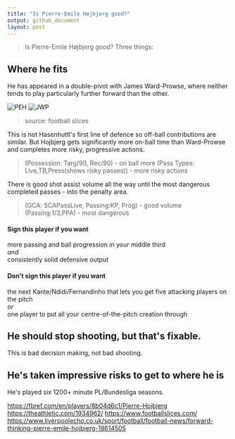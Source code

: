 ```yaml
---
title: "Is Pierre-Emile Højbjerg good?"
output: github_document
layout: post
---
```


> Is Pierre-Emile Højbjerg good? Three things:

## Where he fits
He has appeared in a double-pivot with James Ward-Prowse, where neither tends to play particularly further forward than the other. 

![PEH]({{site.baseurl}}/images/2020-8-1-is-hojbjerg-good/PEH.png) ![JWP]({{site.baseurl}}/images/2020-8-1-is-hojbjerg-good/JWP.png)
> source: football slices

This is not Hasenhuttl's first line of defence so off-ball contributions are similar. But Hojbjerg gets significantly more on-ball time than Ward-Prowse and completes more risky, progressive actions.

> (Possession: Targ/90, Rec/90) - on ball more
> (Pass Types: Live,TB,Press(shows risky passes)) - more risky actions


There is good shot assist volume all the way until the most dangerous completed passes - into the penalty area.

> (GCA: SCAPassLive, Passing:KP, Prog) - good volume
> (Passing:1/3,PPA) - most dangerous

#### Sign this player if you want
more passing and ball progression in your middle third  
	*and*  
consistently solid defensive output

#### Don't sign this player if you want
the next Kante/Ndidi/Fernandinho that lets you get five attacking players on the pitch  
	*or*  
one player to put all your centre-of-the-pitch creation through

## He should stop shooting, but that's fixable.
This is bad decision making, not bad shooting.

## He's taken impressive risks to get to where he is
He's played six 1200+ minute PL/Bundesliga seasons.

https://fbref.com/en/players/8b04d6c1/Pierre-Hojbjerg
https://theathletic.com/1934962/
https://www.footballslices.com/
https://www.liverpoolecho.co.uk/sport/football/football-news/forward-thinking-pierre-emile-hojbjerg-18614505
